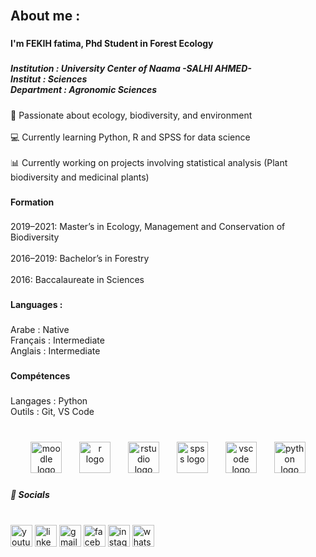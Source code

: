 <br clear="both">

<h2 align="left">About me :</h2>

###

<h4 align="left">I'm FEKIH fatima, Phd Student in Forest Ecology</h4>

###

<h5 align="left">Institution : University Center of Naama -SALHI AHMED-<br>Institut : Sciences<br>Department : Agronomic Sciences</h5>

###

<p align="left">🌱 Passionate about ecology, biodiversity, and environment<br><br>💻 Currently learning Python, R and SPSS for data science<br><br>📊 Currently working on projects involving statistical analysis (Plant biodiversity and medicinal plants)</p>

###

<h4 align="left">Formation</h4>

###

<p align="left">2019–2021: Master’s in Ecology, Management and Conservation of Biodiversity<br><br>2016–2019: Bachelor’s in Forestry<br><br>2016: Baccalaureate in Sciences</p>

###

<h4 align="left">Languages :</h4>

###

<p align="left">Arabe : Native<br>Français :  Intermediate<br>Anglais : Intermediate</p>

###

<h4 align="left">Compétences</h4>

###

<p align="left">Langages : Python <br>Outils : Git, VS Code</p>

###

<br clear="both">

<div align="center">
  <img src="https://cdn.jsdelivr.net/gh/devicons/devicon/icons/moodle/moodle-original.svg" height="50" alt="moodle logo"  />
  <img width="20" />
  <img src="https://cdn.jsdelivr.net/gh/devicons/devicon/icons/r/r-original.svg" height="50" alt="r logo"  />
  <img width="20" />
  <img src="https://cdn.jsdelivr.net/gh/devicons/devicon/icons/rstudio/rstudio-original.svg" height="50" alt="rstudio logo"  />
  <img width="20" />
  <img src="https://cdn.jsdelivr.net/gh/devicons/devicon/icons/spss/spss-original.svg" height="50" alt="spss logo"  />
  <img width="20" />
  <img src="https://cdn.jsdelivr.net/gh/devicons/devicon/icons/vscode/vscode-original.svg" height="50" alt="vscode logo"  />
  <img width="20" />
  <img src="https://cdn.jsdelivr.net/gh/devicons/devicon/icons/python/python-original.svg" height="50" alt="python logo"  />
</div>

###

<h5 align="left">🔗  Socials</h5>

###

<br clear="both">

<div align="left">
  <img src="https://img.shields.io/static/v1?message=Youtube&logo=youtube&label=&color=FF0000&logoColor=white&labelColor=&style=plastic" height="35" alt="youtube logo"  />
  <img src="https://img.shields.io/static/v1?message=LinkedIn&logo=linkedin&label=&color=0077B5&logoColor=white&labelColor=&style=plastic" height="35" alt="linkedin logo"  />
  <img src="https://img.shields.io/static/v1?message=Gmail&logo=gmail&label=&color=D14836&logoColor=white&labelColor=&style=plastic" height="35" alt="gmail logo"  />
  <img src="https://img.shields.io/static/v1?message=Facebook&logo=facebook&label=&color=1877F2&logoColor=white&labelColor=&style=plastic" height="35" alt="facebook logo"  />
  <img src="https://img.shields.io/static/v1?message=Instagram&logo=instagram&label=&color=E4405F&logoColor=white&labelColor=&style=plastic" height="35" alt="instagram logo"  />
  <img src="https://img.shields.io/static/v1?message=Whatsapp&logo=whatsapp&label=&color=25D366&logoColor=white&labelColor=&style=plastic" height="35" alt="whatsapp logo"  />
</div>

###
